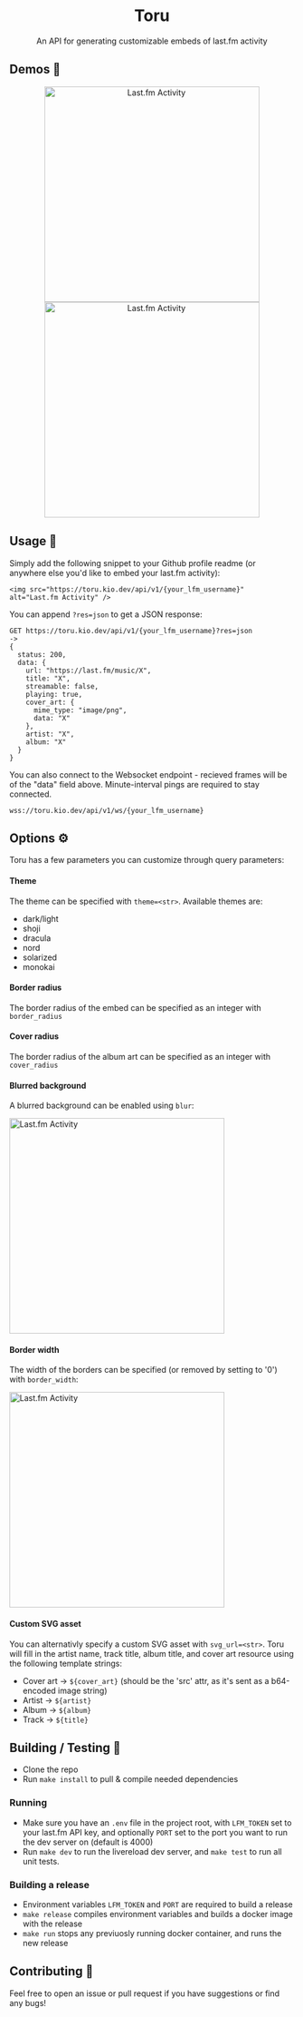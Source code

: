 <div align="center">
  <h1>Toru</h1>
  <p>An API for generating customizable embeds of last.fm activity</p>
</div>

## Demos 🚧

<div align="center">
  <a href="https://last.fm/user/kiosion" target="_blank"><img src="https://toru.kio.dev/api/v1/kiosion?theme=dark" alt="Last.fm Activity" width="380px" /></a>
  <a href="https://last.fm/user/kiosion" target="_blank"><img src="https://toru.kio.dev/api/v1/kiosion?theme=light" alt="Last.fm Activity" width="380px" /></a>
</div>

## Usage 🔧
Simply add the following snippet to your Github profile readme (or anywhere else you'd like to embed your last.fm activity):
```
<img src="https://toru.kio.dev/api/v1/{your_lfm_username}" alt="Last.fm Activity" />
```

You can append `?res=json` to get a JSON response:
```
GET https://toru.kio.dev/api/v1/{your_lfm_username}?res=json
->
{
  status: 200,
  data: {
    url: "https://last.fm/music/X",
    title: "X",
    streamable: false,
    playing: true,
    cover_art: {
      mime_type: "image/png",
      data: "X"
    },
    artist: "X",
    album: "X"
  }
}
```

You can also connect to the Websocket endpoint - recieved frames will be of the "data" field above. Minute-interval pings are required to stay connected.
```
wss://toru.kio.dev/api/v1/ws/{your_lfm_username}
```

## Options ⚙️
Toru has a few parameters you can customize through query parameters:

#### Theme
The theme can be specified with `theme=<str>`. Available themes are:
- dark/light
- shoji
- dracula
- nord
- solarized
- monokai

#### Border radius
The border radius of the embed can be specified as an integer with `border_radius`

#### Cover radius
The border radius of the album art can be specified as an integer with `cover_radius`

#### Blurred background
A blurred background can be enabled using `blur`:

<a href="https://last.fm/user/kiosion" target="_blank"><img src="https://toru.kio.dev/api/v1/kiosion?theme=nord&blur" alt="Last.fm Activity" width="380px" /></a>

#### Border width
The width of the borders can be specified (or removed by setting to '0') with `border_width`:

<a href="https://last.fm/user/kiosion" target="_blank"><img src="https://toru.kio.dev/api/v1/kiosion?theme=dracula&border_width=0" alt="Last.fm Activity" width="380px" /></a>

#### Custom SVG asset
You can alternativly specify a custom SVG asset with `svg_url=<str>`. Toru will fill in the artist name, track title, album title, and cover art resource using the following template strings:
- Cover art -> `${cover_art}` (should be the 'src' attr, as it's sent as a b64-encoded image string)
- Artist -> `${artist}`
- Album -> `${album}`
- Track -> `${title}`

## Building / Testing 🔨
- Clone the repo
- Run `make install` to pull & compile needed dependencies

### Running
- Make sure you have an `.env` file in the project root, with `LFM_TOKEN` set to your last.fm API key, and optionally `PORT` set to the port you want to run the dev server on (default is 4000)
- Run `make dev` to run the livereload dev server, and `make test` to run all unit tests.

### Building a release
- Environment variables `LFM_TOKEN` and `PORT` are required to build a release
- `make release` compiles environment variables and builds a docker image with the release
- `make run` stops any previuosly running docker container, and runs the new release

## Contributing 🤝
Feel free to open an issue or pull request if you have suggestions or find any bugs!
